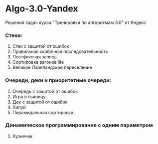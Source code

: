 # Algo-3.0-Yandex
Решения задач курса "Тренировки по алгоритмам 3.0" от Яндекс
### Стеки:
1. Стек с защитой от ошибок
2. Правильная скобочная последовательность
3. Постфиксная запись
4. Сортировка вагонов lite
5. Великое Лайнландское переселение
### Очереди, деки и приоритетные очереди:
1. Очередь с защитой от ошибок
2. Игра в пьяницу
3. Дек с защитой от ошибок
4. Хипуй
5. Пирамидальная сортировка
###	Динамическое программирование с одним параметром
1. Кузнечик
